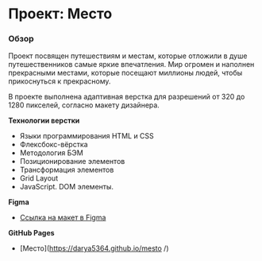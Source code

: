 # Проект: Место

### Обзор

Проект посвящен путешествиям и местам, которые отложили в душе путешественников самые яркие впечатления. Мир огромен и наполнен прекрасными местами, которые посещают миллионы людей, чтобы прикоснуться к прекрасному.

В проекте выполнена адаптивная верстка для разрешений от 320 до 1280 пикселей, согласно макету дизайнера.

**Технологии верстки**
* Языки программирования HTML и CSS
* Флексбокс-вёрстка
* Методология БЭМ
* Позиционирование элементов
* Трансформация элементов
* Grid Layout
* JavaScript. DOM элементы.

**Figma**

* [Ссылка на макет в Figma](https://www.figma.com/file/2cn9N9jSkmxD84oJik7xL7/JavaScript.-Sprint-4?node-id=0%3A1)

**GitHub Pages**

* [Место](https://darya5364.github.io/mesto /)
